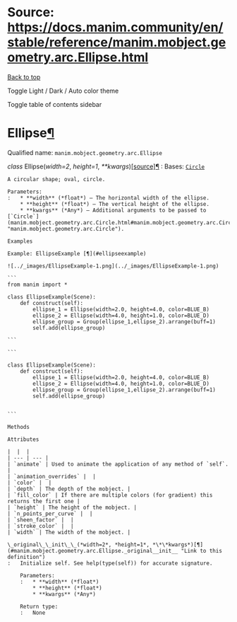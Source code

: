 # Source: https://docs.manim.community/en/stable/reference/manim.mobject.geometry.arc.Ellipse.html

[Back to top](#)

Toggle Light / Dark / Auto color theme

Toggle table of contents sidebar

Ellipse[¶](#ellipse "Link to this heading")
===========================================

Qualified name: `manim.mobject.geometry.arc.Ellipse`

*class* Ellipse(*width=2*, *height=1*, *\*\*kwargs*)[[source]](../_modules/manim/mobject/geometry/arc.html#Ellipse)[¶](#manim.mobject.geometry.arc.Ellipse "Link to this definition")
:   Bases: [`Circle`](manim.mobject.geometry.arc.Circle.html#manim.mobject.geometry.arc.Circle "manim.mobject.geometry.arc.Circle")

    A circular shape; oval, circle.

    Parameters:
    :   * **width** (*float*) – The horizontal width of the ellipse.
        * **height** (*float*) – The vertical height of the ellipse.
        * **kwargs** (*Any*) – Additional arguments to be passed to [`Circle`](manim.mobject.geometry.arc.Circle.html#manim.mobject.geometry.arc.Circle "manim.mobject.geometry.arc.Circle").

    Examples

    Example: EllipseExample [¶](#ellipseexample)

    ![../_images/EllipseExample-1.png](../_images/EllipseExample-1.png)

    ```
    from manim import *

    class EllipseExample(Scene):
        def construct(self):
            ellipse_1 = Ellipse(width=2.0, height=4.0, color=BLUE_B)
            ellipse_2 = Ellipse(width=4.0, height=1.0, color=BLUE_D)
            ellipse_group = Group(ellipse_1,ellipse_2).arrange(buff=1)
            self.add(ellipse_group)

    ```

    ```

    class EllipseExample(Scene):
        def construct(self):
            ellipse_1 = Ellipse(width=2.0, height=4.0, color=BLUE_B)
            ellipse_2 = Ellipse(width=4.0, height=1.0, color=BLUE_D)
            ellipse_group = Group(ellipse_1,ellipse_2).arrange(buff=1)
            self.add(ellipse_group)


    ```

    Methods

    Attributes

    |  |  |
    | --- | --- |
    | `animate` | Used to animate the application of any method of `self`. |
    | `animation_overrides` |  |
    | `color` |  |
    | `depth` | The depth of the mobject. |
    | `fill_color` | If there are multiple colors (for gradient) this returns the first one |
    | `height` | The height of the mobject. |
    | `n_points_per_curve` |  |
    | `sheen_factor` |  |
    | `stroke_color` |  |
    | `width` | The width of the mobject. |

    \_original\_\_init\_\_(*width=2*, *height=1*, *\*\*kwargs*)[¶](#manim.mobject.geometry.arc.Ellipse._original__init__ "Link to this definition")
    :   Initialize self. See help(type(self)) for accurate signature.

        Parameters:
        :   * **width** (*float*)
            * **height** (*float*)
            * **kwargs** (*Any*)

        Return type:
        :   None